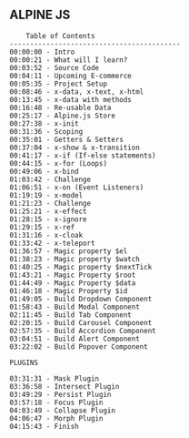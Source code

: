 ## ALPINE JS 
        Table of Contents
    ------------------------------------------
    00:00:00 - Intro
    00:00:21 - What will I learn?
    00:03:52 - Source Code
    00:04:11 - Upcoming E-commerce
    00:05:35 - Project Setup
    00:08:46 - x-data, x-text, x-html
    00:13:45 - x-data with methods
    00:16:48 - Re-usable Data
    00:25:17 - Alpine.js Store
    00:27:38 - x-init
    00:31:36 - Scoping
    00:35:01 - Getters & Setters
    00:37:04 - x-show & x-transition
    00:41:17 - x-if (If-else statements)
    00:44:15 - x-for (Loops)
    00:49:06 - x-bind
    01:03:42 - Challenge
    01:06:51 - x-on (Event Listeners)
    01:19:19 - x-model
    01:21:23 - Challenge
    01:25:21 - x-effect
    01:28:15 - x-ignore
    01:29:15 - x-ref
    01:31:16 - x-cloak
    01:33:42 - x-teleport
    01:36:57 - Magic property $el
    01:38:23 - Magic property $watch
    01:40:25 - Magic property $nextTick
    01:43:21 - Magic Property $root
    01:44:49 - Magic Property $data
    01:46:18 - Magic Property $id
    01:49:05 - Build Dropdown Component
    01:58:43 - Build Modal Component
    02:11:45 - Build Tab Component
    02:20:15 - Build Carousel Component
    02:57:35 - Build Accordion Component
    03:04:51 - Build Alert Component
    03:22:02 - Build Popover Component
     
    PLUGINS 

    03:31:31 - Mask Plugin
    03:36:58 - Intersect Plugin
    03:49:29 - Persist Plugin
    03:57:18 - Focus Plugin
    04:03:49 - Collapse Plugin
    04:06:47 - Morph Plugin
    04:15:43 - Finish